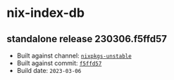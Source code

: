 # nix-index-db
## standalone release 230306.f5ffd57
- Built against channel: [`nixpkgs-unstable`](https://github.com/nixos/nixpkgs/tree/nixpkgs-unstable)
- Built against commit: [`f5ffd57`](https://github.com/NixOS/nixpkgs/commit/f5ffd5787786dde3a8bf648c7a1b5f78c4e01abb)
- Build date: `2023-03-06`
